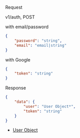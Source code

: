 Request

v1/auth, POST

with email/password

````json
{
    "password": "string",
    "email": "email|string"
}
````

with Google

````json
{
    "token": "string"
}
````

Response

````json
{
    "data": {
        "user": "User Object*",
        "token": "string"
    }
}
````

* [User Object](https://github.com/chirukinbb/evelts.local/blob/master/docs/objects/user.md)
